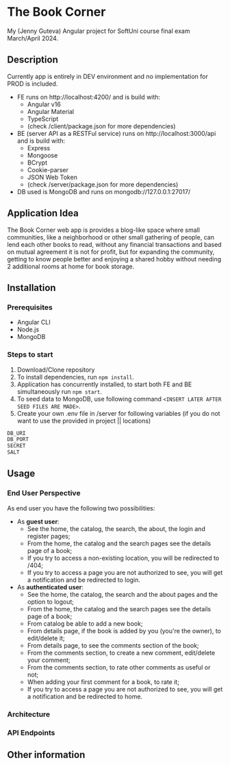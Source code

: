 # The Book Corner
My (Jenny Guteva) Angular project for SoftUni course final exam March/April 2024.

## Description
Currently app is entirely in DEV environment and no implementation for PROD is included. 
- FE runs on http://localhost:4200/ and is build with:
   - Angular v16
   - Angular Material
   - TypeScript
   - (check /client/package.json for more dependencies)
- BE (server API as a RESTFul service) runs on http://localhost:3000/api and is build with:
   - Express
   - Mongoose
   - BCrypt
   - Cookie-parser
   - JSON Web Token
   - (check /server/package.json for more dependencies)
- DB used is MongoDB and runs on mongodb://127.0.0.1:27017/

## Application Idea
The Book Corner web app is provides a blog-like space where small communities, like a neighborhood or other small gathering of people, can lend each other books to read, without any financial transactions and based on mutual agreement it is not for profit, but for expanding the community, getting to know people better and enjoying a shared hobby without needing 2 additional rooms at home for book storage.

## Installation
### Prerequisites
- Angular CLI
- Node.js
- MongoDB

### Steps to start
1. Download/Clone repository
2. To install dependencies, run `npm install`.
3. Application has concurrently installed, to start both FE and BE simultaneously run `npm start`.
4. To seed data to MongoDB, use following command `<INSERT LATER AFTER SEED FILES ARE MADE>`.
5. Create your own .env file in /server for following variables (if you do not want to use the provided in project || locations)
```bash
DB_URI
DB_PORT
SECRET
SALT
```

## Usage
### End User Perspective
As end user you have the following two possibilities:
- As **guest user**:
   - See the home, the catalog, the search, the about, the login and register pages;
   - From the home, the catalog and the search pages see the details page of a book;
   - If you try to access a non-existing location, you will be redirected to /404;
   - If you try to access a page you are not authorized to see, you will get a notification and be redirected to login.
- As **authenticated user**:
   - See the home, the catalog, the search and the about pages and the option to logout;
   - From the home, the catalog and the search pages see the details page of a book;
   - From catalog be able to add a new book;
   - From details page, if the book is added by you (you're the owner), to edit/delete it;
   - From details page, to see the comments section of the book;
   - From the comments section, to create a new comment, edit/delete your comment;
   - From the comments section, to rate other comments as useful or not;
   - When adding your first comment for a book, to rate it;
   - If you try to access a page you are not authorized to see, you will get a notification and be redirected to home.

### Architecture

### API Endpoints

## Other information